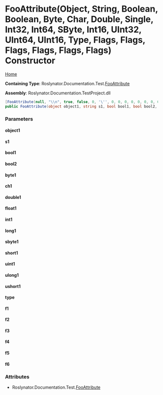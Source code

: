 # FooAttribute\(Object, String, Boolean, Boolean, Byte, Char, Double, Single, Int32, Int64, SByte, Int16, UInt32, UInt64, UInt16, Type, Flags, Flags, Flags, Flags, Flags, Flags\) Constructor

[Home](../../../../../README.md#_top)

**Containing Type**: Roslynator\.Documentation\.Test\.[FooAttribute](../README.md#_top)

**Assembly**: Roslynator\.Documentation\.TestProject\.dll

```csharp
[FooAttribute(null, "\\n", true, false, 0, '\'', 0, 0, 0, 0, 0, 0, 0, 0, 0, typeof(System.Object), Flags.None, Flags.A, Flags.A, Flags.AB | Flags.C, Flags.AB, (Flags)100)]
public FooAttribute(object object1, string s1, bool bool1, bool bool2, byte byte1, char ch1, double double1, float float1, int int1, long long1, sbyte sbyte1, short short1, uint uint1, ulong ulong1, ushort ushort1, Type type, Flags f1, Flags f2, Flags f3, Flags f4, Flags f5, Flags f6)
```

### Parameters

#### object1

#### s1

#### bool1

#### bool2

#### byte1

#### ch1

#### double1

#### float1

#### int1

#### long1

#### sbyte1

#### short1

#### uint1

#### ulong1

#### ushort1

#### type

#### f1

#### f2

#### f3

#### f4

#### f5

#### f6

### Attributes

* Roslynator\.Documentation\.Test\.[FooAttribute](../README.md#_top)

